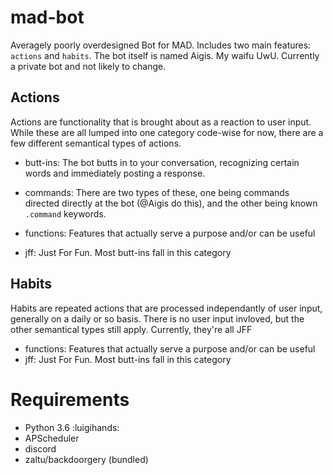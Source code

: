 # mad-bot
Averagely poorly overdesigned Bot for MAD. Includes two main features: `actions` and `habits`.
The bot itself is named Aigis. My waifu UwU. Currently a private bot and not likely to change.

## Actions
Actions are functionality that is brought about as a reaction to user input. While these are all lumped into one category code-wise for now, there are a few different semantical types of actions.

- butt-ins: The bot butts in to your conversation, recognizing certain words and immediately posting a response.
- commands: There are two types of these, one being commands directed directly at the bot (@Aigis do this), and the other being known `.command` keywords.

- functions: Features that actually serve a purpose and/or can be useful
- jff: Just For Fun. Most butt-ins fall in this category


## Habits
Habits are repeated actions that are processed independantly of user input, generally on a daily or so basis. There is no user input invloved, but the other semantical types still apply. Currently, they're all JFF

- functions: Features that actually serve a purpose and/or can be useful
- jff: Just For Fun. Most butt-ins fall in this category


# Requirements
- Python 3.6 :luigihands:
- APScheduler
- discord
- zaltu/backdoorgery (bundled)
